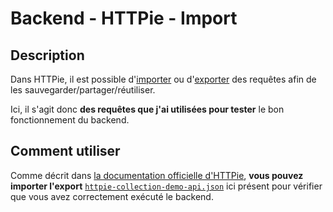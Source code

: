 # Backend - HTTPie - Import

## Description

Dans HTTPie, il est possible d'[importer](https://httpie.io/docs/desktop/import) ou d'[exporter](https://httpie.io/docs/desktop/export) des requêtes afin de les sauvegarder/partager/réutiliser.

Ici, il s'agit donc **des requêtes que j'ai utilisées pour tester** le bon fonctionnement du backend.

## Comment utiliser

Comme décrit dans [la documentation officielle d'HTTPie](https://httpie.io/docs/desktop/import), **vous pouvez importer l'export** [`httpie-collection-demo-api.json`](./httpie-collection-demo-api.json) ici présent pour vérifier que vous avez correctement exécuté le backend.
